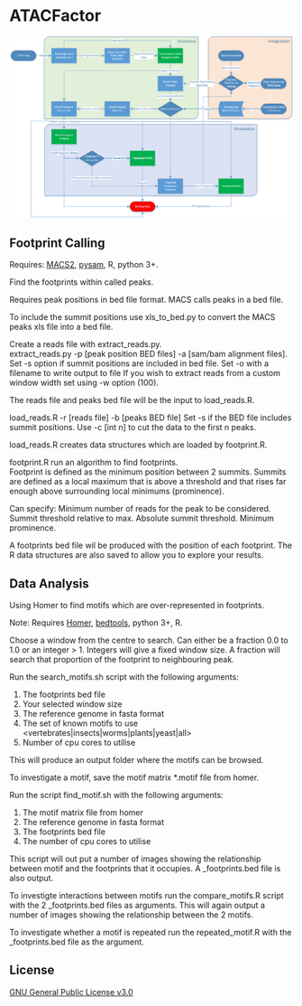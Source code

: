 # ATACFactor

![Workflow Chart](/Workflow.png)



## Footprint Calling

Requires: [MACS2](https://github.com/taoliu/MACS), [pysam](http://pysam.readthedocs.io/en/latest/index.html), R, python 3+.


Find the footprints within called peaks.

Requires peak positions in bed file format. MACS calls peaks in a bed file.  

To include the summit positions use xls_to_bed.py to convert the MACS peaks xls file into a bed file. 

Create a reads file with extract_reads.py.  
extract_reads.py -p [peak position BED files] -a [sam/bam alignment files].
Set -s option if summit positions are included in bed file.
Set -o with a filename to write output to file
If you wish to extract reads from a custom window width set using -w option (100).

The reads file and peaks bed file will be the input to load_reads.R. 

load_reads.R -r [reads file] -b [peaks BED file]
Set -s if the BED file includes summit positions.
Use -c [int n] to cut the data to the first n peaks.

load_reads.R creates data structures which are loaded by footprint.R.

footprint.R run an algorithm to find footprints.  
Footprint is defined as the minimum position between 2 summits.  Summits are defined as a local maximum that is above a threshold and that rises far enough above surrounding local minimums (prominence).

Can specify:
	Minimum number of reads for the peak to be considered.
	Summit threshold relative to max.
	Absolute summit threshold.
	Minimum prominence.

A footprints bed file wil be produced with the position of each footprint.  The R data structures are also saved to allow you to explore your results.




## Data Analysis


Using Homer to find motifs which are over-represented in footprints.

Note: Requires [Homer](http://homer.ucsd.edu/homer/motif/), [bedtools](http://bedtools.readthedocs.io/en/latest/), python 3+, R.

Choose a window from the centre to search.  Can either be a fraction 0.0 to 1.0 or an integer > 1.  Integers will give a fixed window size.  A fraction will search that proportion of the footprint to neighbouring peak.

Run the search_motifs.sh script with the following arguments:
1. The footprints bed file
2. Your selected window size
3. The reference genome in fasta format
4. The set of known motifs to use <vertebrates|insects|worms|plants|yeast|all>
5. Number of cpu cores to utilise

This will produce an output folder where the motifs can be browsed.

To investigate a motif, save the motif matrix *.motif file from homer.

Run the script find_motif.sh with the following arguments:
1. The motif matrix file from homer
2. The reference genome in fasta format
3. The footprints bed file
4. The number of cpu cores to utilise

This script will out put a number of images showing the relationship between motif and the footprints that it occupies. A <motif>_footprints.bed file is also output.

To investigte interactions between motifs run the compare_motifs.R script with the 2 <motif>_footprints.bed files as arguments.
This will again output a number of images showing the relationship between the 2 motifs.

To investigate whether a motif is repeated run the repeated_motif.R with the <motif>_footprints.bed file as the argument.
	
## License

[GNU General Public License v3.0](/LICENSE.md)
